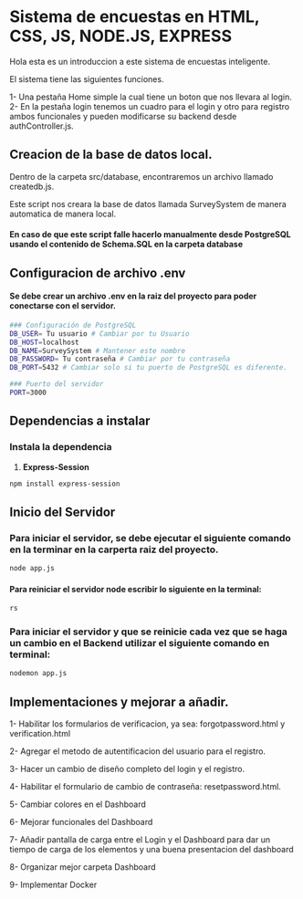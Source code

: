 # Sistema de encuestas en HTML, CSS, JS, NODE.JS, EXPRESS
Hola esta es un introduccion a este sistema de encuestas inteligente.

El sistema tiene las siguientes funciones.

1- Una pestaña Home simple la cual tiene un boton que nos llevara al login.
2- En la pestaña login tenemos un cuadro para el login y otro para registro ambos funcionales y pueden modificarse su backend desde authController.js.

## Creacion de la base de datos local.

Dentro de la carpeta src/database, encontraremos un archivo llamado createdb.js.

Este script nos creara la base de datos llamada SurveySystem de manera automatica de manera local.

#### En caso de que este script falle hacerlo manualmente desde PostgreSQL usando el contenido de Schema.SQL en la carpeta database

## Configuracion de archivo .env
#### Se debe crear un archivo .env en la raiz del proyecto para poder conectarse con el servidor.

```bash
### Configuración de PostgreSQL
DB_USER= Tu usuario # Cambiar por tu Usuario
DB_HOST=localhost
DB_NAME=SurveySystem # Mantener este nombre
DB_PASSWORD= Tu contraseña # Cambiar por tu contraseña
DB_PORT=5432 # Cambiar solo si tu puerto de PostgreSQL es diferente.

### Puerto del servidor
PORT=3000
```
## Dependencias a instalar 

### Instala la dependencia

1. **Express-Session**

```bash
npm install express-session
```
## Inicio del Servidor 

### Para iniciar el servidor, se debe ejecutar el siguiente comando en la terminar en la carperta raiz del proyecto.

```bash
node app.js
```

#### Para reiniciar el servidor node escribir lo siguiente en la terminal:

```bash
rs
```

### Para iniciar el servidor y que se reinicie cada vez que se haga un cambio en el Backend utilizar el siguiente comando en terminal:

```bash
nodemon app.js
```

## Implementaciones y mejorar a añadir.

1- Habilitar los formularios de verificacion, ya sea: forgotpassword.html y verification.html

2- Agregar el metodo de autentificacion del usuario para el registro.

3- Hacer un cambio de diseño completo del login y el registro.

4- Habilitar el formulario de cambio de contraseña: resetpassword.html.

5- Cambiar colores en el Dashboard

6- Mejorar funcionales del Dashboard

7- Añadir pantalla de carga entre el Login y el Dashboard para dar un tiempo de carga de los elementos y una buena presentacion del dashboard

8- Organizar mejor carpeta Dashboard

9- Implementar Docker